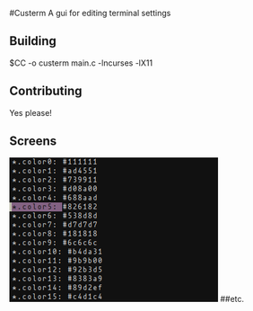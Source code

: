 #Custerm
A gui for editing terminal settings

## Building

$CC -o custerm main.c -lncurses -lX11

## Contributing

Yes please!

## Screens

![screen](https://github.com/fjozsa/custerm/blob/master/screen.png)
##etc.
